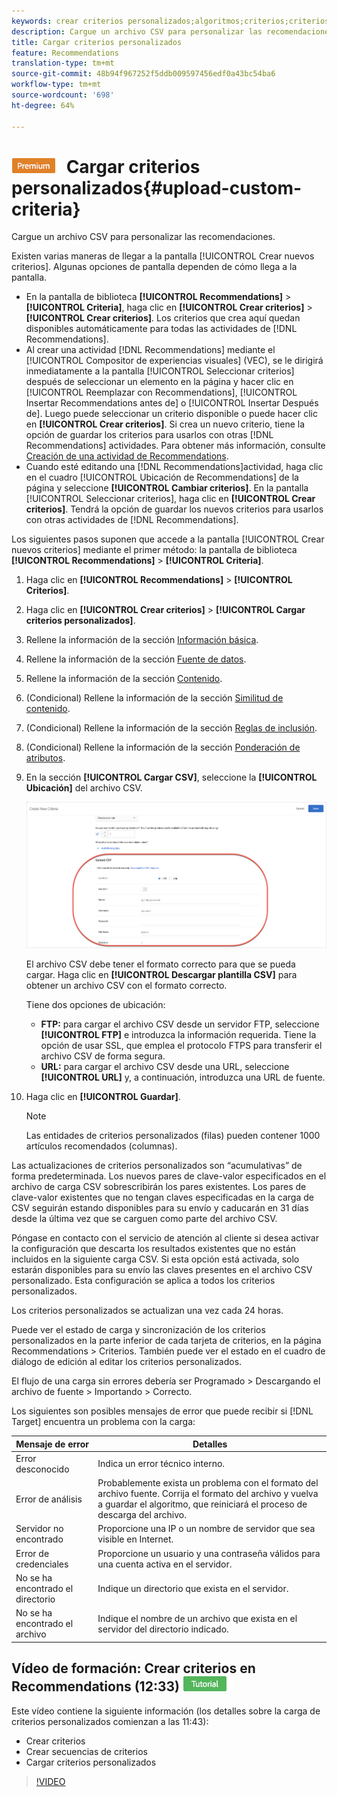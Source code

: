 ```yaml
---
keywords: crear criterios personalizados;algoritmos;criterios;criterios de recomendaciones;csv;ftp;cargar csv
description: Cargue un archivo CSV para personalizar las recomendaciones.
title: Cargar criterios personalizados
feature: Recommendations
translation-type: tm+mt
source-git-commit: 48b94f967252f5ddb009597456edf0a43bc54ba6
workflow-type: tm+mt
source-wordcount: '698'
ht-degree: 64%

---
```



# ![PREMIUM](/help/assets/premium.png) Cargar criterios personalizados{#upload-custom-criteria}

Cargue un archivo CSV para personalizar las recomendaciones.

Existen varias maneras de llegar a la pantalla [!UICONTROL Crear nuevos criterios]. Algunas opciones de pantalla dependen de cómo llega a la pantalla.

* En la pantalla de biblioteca **[!UICONTROL Recommendations]** > **[!UICONTROL Criteria]**, haga clic en **[!UICONTROL Crear criterios]** > **[!UICONTROL Crear criterios]**. Los criterios que crea aquí quedan disponibles automáticamente para todas las actividades de [!DNL Recommendations].
* Al crear una actividad [!DNL Recommendations] mediante el [!UICONTROL Compositor de experiencias visuales] (VEC), se le dirigirá inmediatamente a la pantalla [!UICONTROL Seleccionar criterios] después de seleccionar un elemento en la página y hacer clic en [!UICONTROL Reemplazar con Recommendations], [!UICONTROL Insertar Recommendations antes de] o [!UICONTROL Insertar Después de]. Luego puede seleccionar un criterio disponible o puede hacer clic en **[!UICONTROL Crear criterios]**. Si crea un nuevo criterio, tiene la opción de guardar los criterios para usarlos con otras [!DNL Recommendations] actividades. Para obtener más información, consulte [Creación de una actividad de Recommendations](/help/c-recommendations/t-create-recs-activity/create-recs-activity.md).
* Cuando esté editando una [!DNL Recommendations]actividad, haga clic en el cuadro [!UICONTROL Ubicación de Recommendations] de la página y seleccione **[!UICONTROL Cambiar criterios]**. En la pantalla [!UICONTROL Seleccionar criterios], haga clic en **[!UICONTROL Crear criterios]**. Tendrá la opción de guardar los nuevos criterios para usarlos con otras actividades de [!DNL Recommendations].

Los siguientes pasos suponen que accede a la pantalla [!UICONTROL Crear nuevos criterios] mediante el primer método: la pantalla de biblioteca **[!UICONTROL Recommendations]** > **[!UICONTROL Criteria]**.

1. Haga clic en **[!UICONTROL Recommendations]** > **[!UICONTROL Criterios]**.

1. Haga clic en **[!UICONTROL Crear criterios]** > **[!UICONTROL Cargar criterios personalizados]**.

1. Rellene la información de la sección [Información básica](/help/c-recommendations/c-algorithms/create-new-algorithm.md#info).

1. Rellene la información de la sección [Fuente de datos](/help/c-recommendations/c-algorithms/create-new-algorithm.md#data-source).

1. Rellene la información de la sección [Contenido](/help/c-recommendations/c-algorithms/create-new-algorithm.md#content).

1. (Condicional) Rellene la información de la sección [Similitud de contenido](/help/c-recommendations/c-algorithms/create-new-algorithm.md#similarity).

1. (Condicional) Rellene la información de la sección [Reglas de inclusión](/help/c-recommendations/c-algorithms/create-new-algorithm.md#inclusion).

1. (Condicional) Rellene la información de la sección [Ponderación de atributos](/help/c-recommendations/c-algorithms/create-new-algorithm.md#weighting).

1. En la sección **[!UICONTROL Cargar CSV]**, seleccione la **[!UICONTROL Ubicación]** del archivo CSV.

   ![Cargar sección CSV](/help/c-recommendations/c-algorithms/assets/upload-csv.png)

   El archivo CSV debe tener el formato correcto para que se pueda cargar. Haga clic en **[!UICONTROL Descargar plantilla CSV]** para obtener un archivo CSV con el formato correcto.

   Tiene dos opciones de ubicación:

   * **FTP:** para cargar el archivo CSV desde un servidor FTP, seleccione **[!UICONTROL FTP]** e introduzca la información requerida. Tiene la opción de usar SSL, que emplea el protocolo FTPS para transferir el archivo CSV de forma segura.
   * **URL:** para cargar el archivo CSV desde una URL, seleccione  **[!UICONTROL URL]** y, a continuación, introduzca una URL de fuente.

1. Haga clic en **[!UICONTROL Guardar]**.

   >[!NOTE]
   >
   >Las entidades de criterios personalizados (filas) pueden contener 1000 artículos recomendados (columnas).

Las actualizaciones de criterios personalizados son “acumulativas” de forma predeterminada. Los nuevos pares de clave-valor especificados en el archivo de carga CSV sobrescribirán los pares existentes. Los pares de clave-valor existentes que no tengan claves especificadas en la carga de CSV seguirán estando disponibles para su envío y caducarán en 31 días desde la última vez que se carguen como parte del archivo CSV.

Póngase en contacto con el servicio de atención al cliente si desea activar la configuración que descarta los resultados existentes que no están incluidos en la siguiente carga CSV. Si esta opción está activada, solo estarán disponibles para su envío las claves presentes en el archivo CSV personalizado. Esta configuración se aplica a todos los criterios personalizados.

Los criterios personalizados se actualizan una vez cada 24 horas.

Puede ver el estado de carga y sincronización de los criterios personalizados en la parte inferior de cada tarjeta de criterios, en la página Recommendations > Criterios. También puede ver el estado en el cuadro de diálogo de edición al editar los criterios personalizados.

El flujo de una carga sin errores debería ser Programado > Descargando el archivo de fuente > Importando > Correcto.

Los siguientes son posibles mensajes de error que puede recibir si [!DNL Target] encuentra un problema con la carga:

| Mensaje de error | Detalles |
|--- |--- |
| Error desconocido | Indica un error técnico interno. |
| Error de análisis | Probablemente exista un problema con el formato del archivo fuente. Corrija el formato del archivo y vuelva a guardar el algoritmo, que reiniciará el proceso de descarga del archivo. |
| Servidor no encontrado | Proporcione una IP o un nombre de servidor que sea visible en Internet. |
| Error de credenciales | Proporcione un usuario y una contraseña válidos para una cuenta activa en el servidor. |
| No se ha encontrado el directorio | Indique un directorio que exista en el servidor. |
| No se ha encontrado el archivo | Indique el nombre de un archivo que exista en el servidor del directorio indicado. |

## Vídeo de formación: Crear criterios en Recommendations (12:33)  ![Insignia de tutorial](/help/assets/tutorial.png)

Este vídeo contiene la siguiente información (los detalles sobre la carga de criterios personalizados comienzan a las 11:43):

* Crear criterios
* Crear secuencias de criterios
* Cargar criterios personalizados

>[!VIDEO](https://video.tv.adobe.com/v/27694?quality=12)